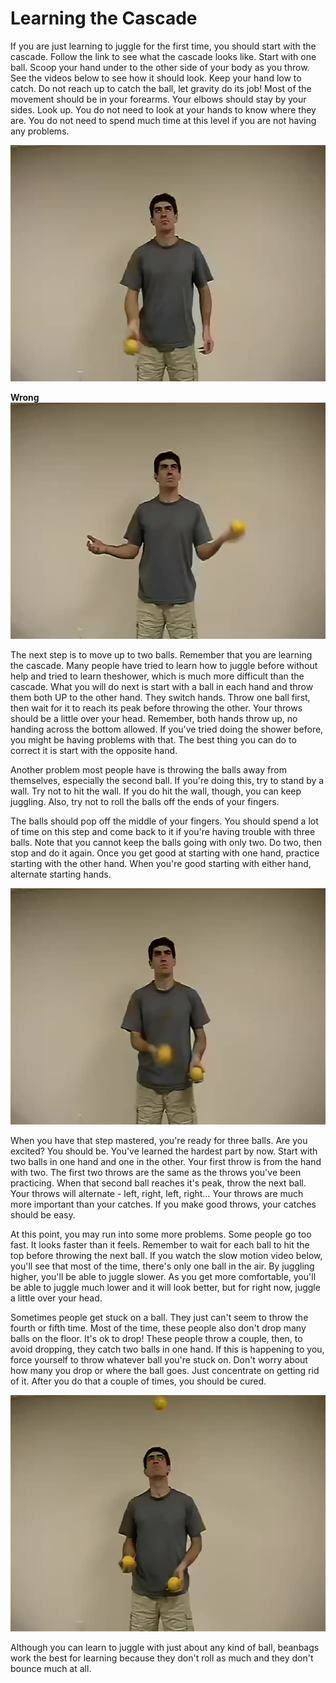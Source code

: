 # Learning the Cascade
If you are just learning to juggle for the first time, you should start with the cascade. Follow the link to see what the cascade looks like. Start with one ball. Scoop your hand under to the other side of your body as you throw. See the videos below to see how it should look. Keep your hand low to catch. Do not reach up to catch the ball, let gravity do its job! Most of the movement should be in your forearms. Your elbows should stay by your sides. Look up. You do not need to look at your hands to know where they are. You do not need to spend much time at this level if you are not having any problems.

![CascadeOneBall](/resources/videos/poster/cascadeoneball.jpg)

**Wrong**
![CascadeOneBallOver](/resources/videos/poster/cascadeoneballover.jpg)

The next step is to move up to two balls. Remember that you are learning the cascade. Many people have tried to learn how to juggle before without help and tried to learn theshower, which is much more difficult than the cascade. What you will do next is start with a ball in each hand and throw them both UP to the other hand. They switch hands. Throw one ball first, then wait for it to reach its peak before throwing the other. Your throws should be a little over your head. Remember, both hands throw up, no handing across the bottom allowed. If you've tried doing the shower before, you might be having problems with that. The best thing you can do to correct it is start with the opposite hand.

Another problem most people have is throwing the balls away from themselves, especially the second ball. If you're doing this, try to stand by a wall. Try not to hit the wall. If you do hit the wall, though, you can keep juggling. Also, try not to roll the balls off the ends of your fingers.

The balls should pop off the middle of your fingers.
You should spend a lot of time on this step and come back to it if you're having trouble with three balls. Note that you cannot keep the balls going with only two. Do two, then stop and do it again. Once you get good at starting with one hand, practice starting with the other hand. When you're good starting with either hand, alternate starting hands.

![CascadeTwoBalls](/resources/videos/poster/cascadetwoballs.jpg)

When you have that step mastered, you're ready for three balls. Are you excited? You should be. You've learned the hardest part by now. Start with two balls in one hand and one in the other. Your first throw is from the hand with two. The first two throws are the same as the throws you've been practicing. When that second ball reaches it's peak, throw the next ball. Your throws will alternate - left, right, left, right… Your throws are much more important than your catches. If you make good throws, your catches should be easy.

At this point, you may run into some more problems. Some people go too fast. It looks faster than it feels. Remember to wait for each ball to hit the top before throwing the next ball. If you watch the slow motion video below, you'll see that most of the time, there's only one ball in the air. By juggling higher, you'll be able to juggle slower. As you get more comfortable, you'll be able to juggle much lower and it will look better, but for right now, juggle a little over your head.

Sometimes people get stuck on a ball. They just can't seem to throw the fourth or fifth time. Most of the time, these people also don't drop many balls on the floor. It's ok to drop! These people throw a couple, then, to avoid dropping, they catch two balls in one hand. If this is happening to you, force yourself to throw whatever ball you're stuck on. Don't worry about how many you drop or where the ball goes. Just concentrate on getting rid of it. After you do that a couple of times, you should be cured.

![CascadeHigh](/resources/videos/poster/cascadehigh.jpg)

Although you can learn to juggle with just about any kind of ball, beanbags work the best for learning because they don't roll as much and they don't bounce much at all.

